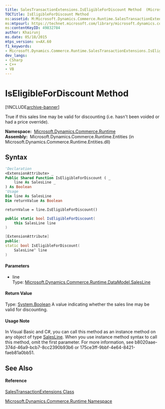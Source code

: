 ```yaml
---
title: SalesTransactionExtensions.IsEligibleForDiscount Method  (Microsoft.Dynamics.Commerce.Runtime)
TOCTitle: IsEligibleForDiscount Method
ms:assetid: M:Microsoft.Dynamics.Commerce.Runtime.SalesTransactionExtensions.IsEligibleForDiscount(Microsoft.Dynamics.Commerce.Runtime.DataModel.SalesLine)
ms:mtpsurl: https://technet.microsoft.com/library/microsoft.dynamics.commerce.runtime.salestransactionextensions.iseligiblefordiscount(v=AX.60)
ms:contentKeyID: 49832784
author: Khairunj
ms.date: 05/18/2015
mtps_version: v=AX.60
f1_keywords:
- Microsoft.Dynamics.Commerce.Runtime.SalesTransactionExtensions.IsEligibleForDiscount
dev_langs:
- CSharp
- C++
- VB
---
```


# IsEligibleForDiscount Method


[!INCLUDE[archive-banner](includes/archive-banner.md)]

True if this sales line may be valid for discounting (i.e. hasn't been voided or had a price override).

**Namespace:**  [Microsoft.Dynamics.Commerce.Runtime](microsoft-dynamics-commerce-runtime-namespace.md)  
**Assembly:**  Microsoft.Dynamics.Commerce.Runtime.Entities (in Microsoft.Dynamics.Commerce.Runtime.Entities.dll)

## Syntax

``` vb
'Declaration
<ExtensionAttribute> _
Public Shared Function IsEligibleForDiscount ( _
    line As SalesLine _
) As Boolean
'Usage
Dim line As SalesLine
Dim returnValue As Boolean

returnValue = line.IsEligibleForDiscount()
```

``` csharp
public static bool IsEligibleForDiscount(
    this SalesLine line
)
```

``` c++
[ExtensionAttribute]
public:
static bool IsEligibleForDiscount(
    SalesLine^ line
)
```

#### Parameters

  - line  
    Type: [Microsoft.Dynamics.Commerce.Runtime.DataModel.SalesLine](salesline-class-microsoft-dynamics-commerce-runtime-datamodel.md)  

#### Return Value

Type: [System.Boolean](https://technet.microsoft.com/library/a28wyd50\(v=ax.60\))  
A value indicating whether the sales line may be valid for discounting.  

#### Usage Note

In Visual Basic and C\#, you can call this method as an instance method on any object of type [SalesLine](salesline-class-microsoft-dynamics-commerce-runtime-datamodel.md). When you use instance method syntax to call this method, omit the first parameter. For more information, see b8020aae-374d-46a9-bcb7-8cc2390b93b6 or 175ce3ff-9bbf-4e64-8421-faeb81a0bb51.

## See Also

#### Reference

[SalesTransactionExtensions Class](salestransactionextensions-class-microsoft-dynamics-commerce-runtime.md)

[Microsoft.Dynamics.Commerce.Runtime Namespace](microsoft-dynamics-commerce-runtime-namespace.md)

